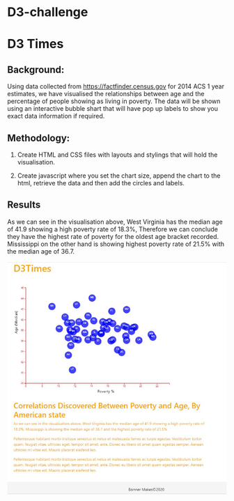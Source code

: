 # D3-challenge

# D3 Times




## Background: 
Using data collected from https://factfinder.census.gov for 2014 ACS 1 year estimates, we have visualised the relationships between age and the percentage of people showing as living in poverty. The data will be shown using an interactive bubble shart that will have pop up labels to show you exact data information if required. 



## Methodology: 

1. Create HTML and CSS files with layouts and stylings that will hold the visualisation.   

2. Create javascript where you set the chart size, append the chart to the html, retrieve the data and then add the circles and labels.

## Results

As we can see in the visualisation above, West Virginia has the median age of 41.9 showing a high poverty rate of 18.3%, Therefore we can conclude they have the highest 
rate of poverty for the oldest age bracket recorded. Mississippi on the other hand is showing highest poverty rate of 21.5% with the median age of 36.7.

![times](image/D3times.jpg)
